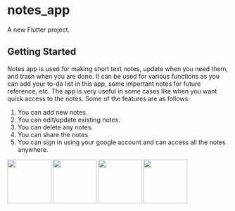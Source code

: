 # notes_app

A new Flutter project.

## Getting Started

Notes app is used for making short text notes, update when you need them, and trash when you are done. It can be used for various functions as you can add your to-do list in this app, some important notes for future reference, etc. The app is very useful in some cases like when you want quick access to the notes.
Some of the features are as follows:

1. You can add new notes.
2. You can edit/update existing notes.
3. You can delete any notes.
4. You can share the notes
5. You can sign in using your google account and can access all the notes anywhere.

<a href="url"><img src="https://user-images.githubusercontent.com/54738022/223763959-2a709ade-0644-415a-8173-330b54d709a7.jpg" align="left" height="100" width="100" ></a>

<a href="url"><img src="https://user-images.githubusercontent.com/54738022/223764045-5eb4e4cc-ed1b-4310-bec7-f31af2b176ac.jpg" align="left" height="100" width="100" ></a>

<a href="url"><img src="https://user-images.githubusercontent.com/54738022/223764161-465e3c32-765e-4d0c-873b-40330cadd06f.jpg" align="left" height="100" width="100" ></a>

<a href="url"><img src="https://user-images.githubusercontent.com/54738022/223764255-7288ddf6-f754-4378-af5c-ff945f8199e6.jpg" align="left" height="100" width="100" ></a>
